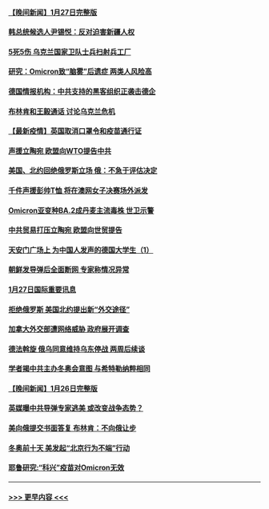 #### [【晚间新闻】1月27日完整版](../pages/prog202/a103332283.md?t=01281350) 
#### [韩总统候选人尹锡悦：反对迫害新疆人权](../pages/prog202/a103332019.md?t=01281350) 
#### [5死5伤 乌克兰国家卫队士兵扫射兵工厂](../pages/prog202/a103332153.md?t=01281350) 
#### [研究：Omicron致“脑雾”后遗症 两类人风险高](../pages/prog202/a103332201.md?t=01281350) 
#### [德国情报机构：中共支持的黑客组织正袭击德企](../pages/prog202/a103332090.md?t=01281350) 
#### [布林肯和王毅通话 讨论乌克兰危机](../pages/prog202/a103331996.md?t=01281350) 
#### [【最新疫情】英国取消口罩令和疫苗通行证](../pages/prog202/a103331977.md?t=01281350) 
#### [声援立陶宛 欧盟向WTO提告中共](../pages/prog202/a103331943.md?t=01281350) 
#### [美国、北约回绝俄罗斯立场 俄：不急于评估决定](../pages/prog202/a103331932.md?t=01281350) 
#### [千件声援彭帅T恤 将在澳网女子决赛场外派发](../pages/prog202/a103331885.md?t=01281350) 
#### [Omicron亚变种BA.2成丹麦主流毒株 世卫示警](../pages/prog202/a103331869.md?t=01281350) 
#### [中共贸易打压立陶宛 欧盟向世贸提告](../pages/prog202/a103331844.md?t=01281350) 
#### [天安门广场上 为中国人发声的德国大学生（1）](../pages/prog202/a103331842.md?t=01281350) 
#### [朝鲜发导弹后全面断网 专家称情况异常](../pages/prog202/a103331819.md?t=01281350) 
#### [1月27日国际重要讯息](../pages/prog202/a103331678.md?t=01281350) 
#### [拒绝俄罗斯 美国北约提出新“外交途径”](../pages/prog202/a103331560.md?t=01281350) 
#### [加拿大外交部遭网络威胁 政府展开调查](../pages/prog202/a103331245.md?t=01281350) 
#### [德法斡旋 俄乌同意维持乌东停战 两周后续谈](../pages/prog202/a103331401.md?t=01281350) 
#### [学者揭中共主办冬奥会意图 与希特勒纳粹相同](../pages/prog202/a103331347.md?t=01281350) 
#### [【晚间新闻】1月26日完整版](../pages/prog202/a103331359.md?t=01281350) 
#### [英媒曝中共导弹专家逃美 或改变战争态势？](../pages/prog202/a103331188.md?t=01281350) 
#### [美向俄提交书面答复 布林肯：不向俄让步](../pages/prog202/a103331175.md?t=01281350) 
#### [冬奥前十天 美发起“北京行为不端”行动](../pages/prog202/a103331165.md?t=01281350) 
#### [耶鲁研究:“科兴”疫苗对Omicron无效](../pages/prog202/a103331117.md?t=01281350) 

----
#### [ >>> 更早内容 <<< ](../indexes/prog202-earlier.md)
